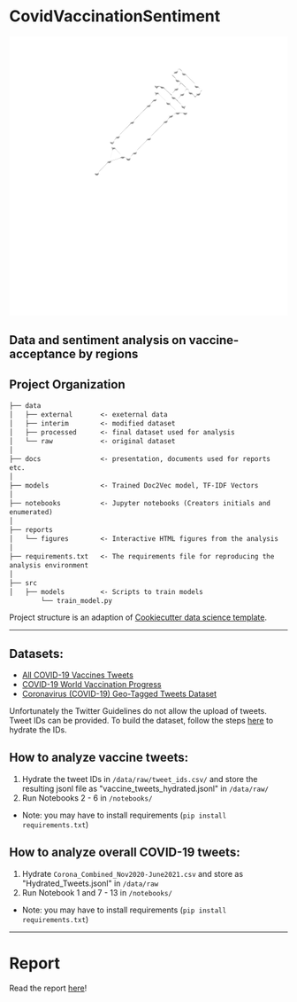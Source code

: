 CovidVaccinationSentiment
==============================

![Logo](https://github.com/Madhour/CovaxAnalytica/blob/main/docs/logo/CovaxAnalytica_darkmode.png?raw=true)

Data and sentiment analysis  on vaccine-acceptance by regions
---


Project Organization
------------


    ├── data               
    │   ├── external       <- exeternal data
    │   ├── interim        <- modified dataset
    │   ├── processed      <- final dataset used for analysis
    │   └── raw            <- original dataset
    │
    ├── docs               <- presentation, documents used for reports etc.
    │
    ├── models             <- Trained Doc2Vec model, TF-IDF Vectors
    │
    ├── notebooks          <- Jupyter notebooks (Creators initials and enumerated)
    │
    ├── reports            
    │   └── figures        <- Interactive HTML figures from the analysis
    │
    ├── requirements.txt   <- The requirements file for reproducing the analysis environment
    │
    ├── src                
    │   ├── models         <- Scripts to train models
            └── train_model.py

Project structure is an adaption of [Cookiecutter data science template](https://drivendata.github.io/cookiecutter-data-science/).

--------


## Datasets:
- [All COVID-19 Vaccines Tweets](https://www.kaggle.com/gpreda/all-covid19-vaccines-tweets)
- [COVID-19 World Vaccination Progress](https://www.kaggle.com/gpreda/covid-world-vaccination-progress)
- [Coronavirus (COVID-19) Geo-Tagged Tweets Dataset](https://ieee-dataport.org/open-access/coronavirus-covid-19-geo-tagged-tweets-dataset#files)

Unfortunately the Twitter Guidelines do not allow the upload of tweets. Tweet IDs can be provided. To build the dataset, follow the steps [here](https://github.com/DocNow/hydrator) to hydrate the IDs.

## How to analyze vaccine tweets:
1. Hydrate the tweet IDs in ```/data/raw/tweet_ids.csv/``` and store the resulting jsonl file as "vaccine_tweets_hydrated.jsonl" in ```/data/raw/```
2. Run Notebooks 2 - 6 in ```/notebooks/```
 - Note: you may have to install requirements (```pip install requirements.txt```)

## How to analyze overall COVID-19 tweets:
1. Hydrate ```Corona_Combined_Nov2020-June2021.csv``` and store as "Hydrated_Tweets.jsonl" in ```/data/raw```
2. Run Notebook 1 and 7 - 13 in ```/notebooks/```
 - Note: you may have to install requirements (```pip install requirements.txt```)
---
# Report

Read the report [here](/reports/CovaxAnalytica_project_report.pdf)!


